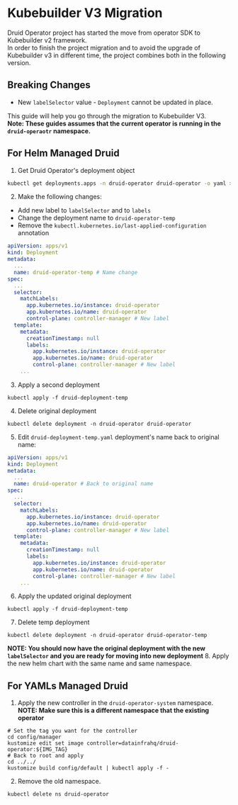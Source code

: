 # Kubebuilder V3 Migration

Druid Operator project has started the move from operator SDK to Kubebuilder v2 framework.</br>
In order to finish the project migration and to avoid the upgrade of Kubebuilder v3 in different time,
the project combines both in the following version.

## Breaking Changes
- New `labelSelector` value - `Deployment` cannot be updated in place.

This guide will help you go through the migration to Kubebuilder V3.</br>
<b>Note: These guides assumes that the current operator is running in the `druid-operaotr` namespace.</b>

## For Helm Managed Druid
1. Get Druid Operator's deployment object
```bash
kubectl get deployments.apps -n druid-operator druid-operator -o yaml > druid-deployment-temp.yaml
```
2. Make the following changes:
- Add new label to `labelSelector` and to `labels`
- Change the deployment name to `druid-operator-temp`
- Remove the `kubectl.kubernetes.io/last-applied-configuration` annotation
```yaml
apiVersion: apps/v1
kind: Deployment
metadata:
  ...
  name: druid-operator-temp # Name change
spec:
  ...
  selector:
    matchLabels:
      app.kubernetes.io/instance: druid-operator
      app.kubernetes.io/name: druid-operator
      control-plane: controller-manager # New label
  template:
    metadata:
      creationTimestamp: null
      labels:
        app.kubernetes.io/instance: druid-operator
        app.kubernetes.io/name: druid-operator
        control-plane: controller-manager # New label
    ...
```

3. Apply a second deployment
```shell
kubectl apply -f druid-deployment-temp
```

4. Delete original deployment
```shell
kubectl delete deployment -n druid-operator druid-operator
```

5. Edit `druid-deployment-temp.yaml` deployment's name back to original name:
```yaml
apiVersion: apps/v1
kind: Deployment
metadata:
  ...
  name: druid-operator # Back to original name
spec:
  ...
  selector:
    matchLabels:
      app.kubernetes.io/instance: druid-operator
      app.kubernetes.io/name: druid-operator
      control-plane: controller-manager # New label
  template:
    metadata:
      creationTimestamp: null
      labels:
        app.kubernetes.io/instance: druid-operator
        app.kubernetes.io/name: druid-operator
        control-plane: controller-manager # New label
    ...
```

6. Apply the updated original deployment
```shell
kubectl apply -f druid-deployment-temp
```

7. Delete temp deployment
```shell
kubectl delete deployment -n druid-operator druid-operator-temp
```

<b>NOTE: You should now have the original deployment with the new `labelSelector` and you are ready for moving into new deployment</b>
8. Apply the new helm chart with the same name and same namespace.


## For YAMLs Managed Druid
1. Apply the new controller in the `druid-operator-system` namespace.  
<b>NOTE: Make sure this is a different namespace that the existing operator</b>
```shell
# Set the tag you want for the controller
cd config/manager
kustomize edit set image controller=datainfrahq/druid-operator:${IMG_TAG}
# Back to root and apply
cd ../../
kustomize build config/default | kubectl apply -f -
```
2. Remove the old namespace.
```shell
kubectl delete ns druid-operator
```